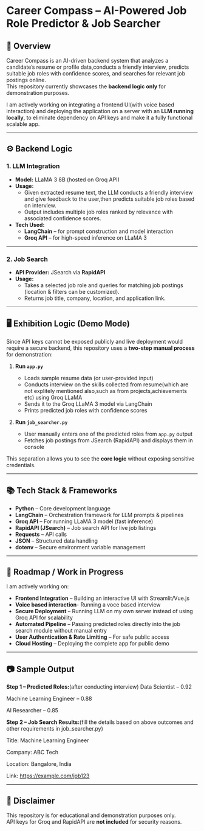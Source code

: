 # Career Compass – AI-Powered Job Role Predictor & Job Searcher

## 📌 Overview
Career Compass is an AI-driven backend system that analyzes a candidate’s resume or profile data,conducts a friendly interview, predicts suitable job roles with confidence scores, and searches for relevant job postings online.  
This repository currently showcases the **backend logic only** for demonstration purposes.

I am actively working on integrating a frontend UI(with voice based interaction) and deploying the application on a server with an **LLM running locally**, to eliminate dependency on API keys and make it a fully functional scalable app.

---

## ⚙️ Backend Logic

### 1. **LLM Integration**
- **Model:** LLaMA 3 8B (hosted on Groq API)  
- **Usage:**  
  - Given extracted resume text, the LLM conducts a friendly interview and give feedback to the user,then predicts suitable job roles based on interview.  
  - Output includes multiple job roles ranked by relevance with associated confidence scores.  
- **Tech Used:**  
  - **LangChain** – for prompt construction and model interaction  
  - **Groq API** – for high-speed inference on LLaMA 3

---

### 2. **Job Search**
- **API Provider:** JSearch via **RapidAPI**  
- **Usage:**  
  - Takes a selected job role and queries for matching job postings (location & filters can be customized).  
  - Returns job title, company, location, and application link.

---

## 🖥️ Exhibition Logic (Demo Mode)

Since API keys cannot be exposed publicly and live deployment would require a secure backend, this repository uses a **two-step manual process** for demonstration:

1. **Run `app.py`**
   - Loads sample resume data (or user-provided input)
   - Conducts interview on the skills collected from resume(which are not explitely mentioned also,such as from projects,achievements etc) using Groq LLaMA
   - Sends it to the Groq LLaMA 3 model via LangChain
   - Prints predicted job roles with confidence scores

2. **Run `job_searcher.py`**
   - User manually enters one of the predicted roles from `app.py` output
   - Fetches job postings from JSearch (RapidAPI) and displays them in console

This separation allows you to see the **core logic** without exposing sensitive credentials.

---

## 📚 Tech Stack & Frameworks

- **Python** – Core development language  
- **LangChain** – Orchestration framework for LLM prompts & pipelines  
- **Groq API** – For running LLaMA 3 model (fast inference)  
- **RapidAPI (JSearch)** – Job search API for live job listings  
- **Requests** – API calls  
- **JSON** – Structured data handling  
- **dotenv** – Secure environment variable management

---

## 🚀 Roadmap / Work in Progress

I am actively working on:
- **Frontend Integration** – Building an interactive UI with Streamlit/Vue.js
- **Voice based interaction**- Running a voce based interview
- **Secure Deployment** – Running LLM on my own server instead of using Groq API for scalability
- **Automated Pipeline** – Passing predicted roles directly into the job search module without manual entry
- **User Authentication & Rate Limiting** – For safe public access
- **Cloud Hosting** – Deploying the complete app for public demo

---

## 📷 Sample Output

**Step 1 – Predicted Roles:**(after conducting interview)
Data Scientist – 0.92

Machine Learning Engineer – 0.88

AI Researcher – 0.85


**Step 2 – Job Search Results:**(fill the details based on above outcomes and other requirements in job_searcher.py)

Title: Machine Learning Engineer

Company: ABC Tech

Location: Bangalore, India

Link: https://example.com/job123



---

## 📄 Disclaimer
This repository is for educational and demonstration purposes only.  
API keys for Groq and RapidAPI are **not included** for security reasons.
